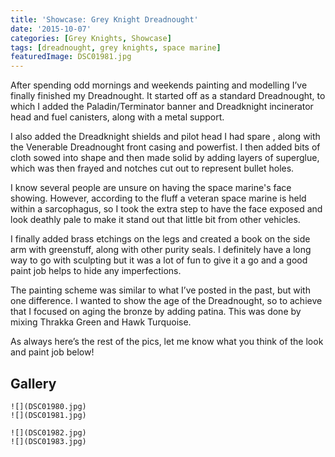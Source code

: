 ```yaml
---
title: 'Showcase: Grey Knight Dreadnought'
date: '2015-10-07'
categories: [Grey Knights, Showcase]
tags: [dreadnought, grey knights, space marine]
featuredImage: DSC01981.jpg
---
```


After spending odd mornings and weekends painting and modelling I’ve finally finished my Dreadnought. It started off as a standard Dreadnought, to which I added the Paladin/Terminator banner and Dreadknight incinerator head and fuel canisters, along with a metal support.

I also added the Dreadknight shields and pilot head I had spare , along with the Venerable Dreadnought front casing and powerfist. I then added bits of cloth sowed into shape and then made solid by adding layers of superglue, which was then frayed and notches cut out to represent bullet holes.

I know several people are unsure on having the space marine's face showing. However, according to the fluff a veteran space marine is held within a sarcophagus, so I took the extra step to have the face exposed and look deathly pale to make it stand out that little bit from other vehicles.

I finally added brass etchings on the legs and created a book on the side arm with greenstuff, along with other purity seals. I definitely have a long way to go with sculpting but it was a lot of fun to give it a go and a good paint job helps to hide any imperfections.

The painting scheme was similar to what I’ve posted in the past, but with one difference. I wanted to show the age of the Dreadnought, so to achieve that I focused on aging the bronze by adding patina. This was done by mixing Thrakka Green and Hawk Turquoise.

As always here’s the rest of the pics, let me know what you think of the look and paint job below!

## Gallery

```grid|2
![](DSC01980.jpg)
![](DSC01981.jpg)
```

```grid|2
![](DSC01982.jpg)
![](DSC01983.jpg)
```
